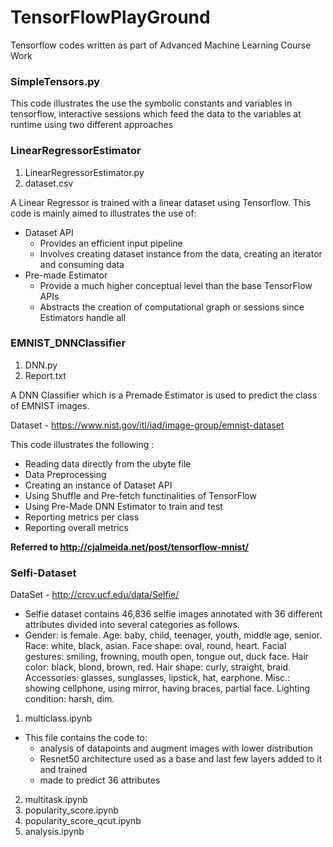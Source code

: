 # TensorFlowPlayGround
Tensorflow codes written as part of Advanced Machine Learning Course Work

### SimpleTensors.py

This code illustrates the use the symbolic constants and variables in tensorflow, 
interactive sessions which feed the data to the variables at runtime using two different approaches

### LinearRegressorEstimator
1. LinearRegressorEstimator.py
2. dataset.csv

A Linear Regressor is trained with a linear dataset using Tensorflow.
This code is mainly aimed to illustrates the use of:
- Dataset API
  - Provides an efficient input pipeline
  - Involves creating dataset instance from the data, creating an iterator and consuming data
- Pre-made Estimator
  - Provide a much higher conceptual level than the base TensorFlow APIs
  - Abstracts the creation of computational graph or sessions since Estimators handle all 

### EMNIST_DNNClassifier
1. DNN.py
2. Report.txt

A DNN Classifier which is a Premade Estimator is used to predict the class of EMNIST images.

Dataset - https://www.nist.gov/itl/iad/image-group/emnist-dataset

This code illustrates the following :
- Reading data directly from the ubyte file
- Data Preprocessing
- Creating an instance of Dataset API
- Using Shuffle and Pre-fetch functinalities of TensorFlow
- Using Pre-Made DNN Estimator to train and test
- Reporting metrics per class
- Reporting overall metrics

**Referred to http://cjalmeida.net/post/tensorflow-mnist/**

### Selfi-Dataset
DataSet - http://crcv.ucf.edu/data/Selfie/
- Selfie dataset contains 46,836 selfie images annotated with 36 different attributes divided into several categories as follows. 
- Gender: is female. Age: baby, child, teenager, youth, middle age, senior. Race: white, black, asian. Face shape: oval, round, heart. Facial gestures: smiling, frowning, mouth open, tongue out, duck face. Hair color: black, blond, brown, red. Hair shape: curly, straight, braid. Accessories: glasses, sunglasses, lipstick, hat, earphone. Misc.: showing cellphone, using mirror, having braces, partial face. Lighting condition: harsh, dim. 
1. multiclass.ipynb
  - This file contains the code to:
    - analysis of datapoints and augment images with lower distribution
    - Resnet50 architecture used as a base and last few layers added to it and trained
    - made to predict 36 attributes
2. multitask.ipynb
3. popularity_score.ipynb
4. popularity_score_qcut.ipynb
5. analysis.ipynb


